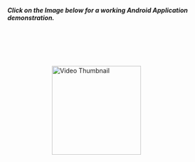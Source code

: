 <b><i>Click on the Image below for a working Android Application demonstration.</i></b>

<p align="left">
  <a href="https://drive.google.com/file/d/1f2gDoKxhfWzkBieqphgwFZPozWKFFZuP/view?usp=drive_link">
    <img src="https://drive.google.com/uc?export=view&id=1WujbLouiBdpRaRPEz1X1kk8kfZuE3aUG" alt="Video Thumbnail" style="width:200px; display: block;margin: 100px 100px 100px 100px;">
  </a>
</p>
